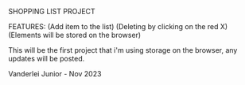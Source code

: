 SHOPPING LIST PROJECT 

FEATURES: 
    (Add item to the list)
    (Deleting by clicking on the red X)
    (Elements will be stored on the browser)

This will be the first project that i'm using storage on the browser, any updates will be posted.

Vanderlei Junior - Nov 2023
